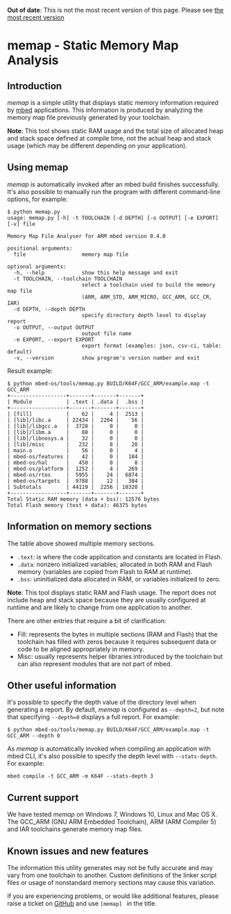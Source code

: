 <span class="warnings">**Out of date**: This is not the most recent version of this page. Please see [the most recent version](y)</span>
# memap - Static Memory Map Analysis

## Introduction

*memap* is a simple utility that displays static memory information required by [mbed](https://github.com/mbedmicro/mbed) applications. This information is produced by analyzing the memory map file previously generated by your toolchain.

**Note**: This tool shows static RAM usage and the total size of allocated heap and stack space defined at compile time, not the actual heap and stack usage (which may be different depending on your application).

## Using memap

*memap* is automatically invoked after an mbed build finishes successfully. It's also possible to manually run the program with different command-line options, for example:

```
$ python memap.py
usage: memap.py [-h] -t TOOLCHAIN [-d DEPTH] [-o OUTPUT] [-e EXPORT] [-v] file

Memory Map File Analyser for ARM mbed version 0.4.0

positional arguments:
  file                  memory map file

optional arguments:
  -h, --help            show this help message and exit
  -t TOOLCHAIN, --toolchain TOOLCHAIN
                        select a toolchain used to build the memory map file
                        (ARM, ARM_STD, ARM_MICRO, GCC_ARM, GCC_CR, IAR)
  -d DEPTH, --depth DEPTH
                        specify directory depth level to display report
  -o OUTPUT, --output OUTPUT
                        output file name
  -e EXPORT, --export EXPORT
                        export format (examples: json, csv-ci, table: default)
  -v, --version         show program's version number and exit

```

Result example:

```
$ python mbed-os/tools/memap.py BUILD/K64F/GCC_ARM/example.map -t GCC_ARM
+------------------+-------+-------+-------+
| Module           | .text | .data |  .bss |
+------------------+-------+-------+-------+
| [fill]           |    62 |     4 |  2513 |
| [lib]/libc.a     | 22434 |  2204 |    56 |
| [lib]/libgcc.a   |  3728 |     0 |     0 |
| [lib]/libm.a     |    88 |     0 |     0 |
| [lib]/libnosys.a |    32 |     0 |     0 |
| [lib]/misc       |   232 |     8 |    28 |
| main.o           |    56 |     0 |     4 |
| mbed-os/features |    42 |     0 |   184 |
| mbed-os/hal      |   450 |     0 |     8 |
| mbed-os/platform |  1252 |     4 |   269 |
| mbed-os/rtos     |  5955 |    24 |  6874 |
| mbed-os/targets  |  9788 |    12 |   384 |
| Subtotals        | 44119 |  2256 | 10320 |
+------------------+-------+-------+-------+
Total Static RAM memory (data + bss): 12576 bytes
Total Flash memory (text + data): 46375 bytes
```

## Information on memory sections

The table above showed multiple memory sections.

- ``.text``: is where the code application and constants are located in Flash.
- ``.data``: nonzero initialized variables; allocated in both RAM and Flash memory (variables are copied from Flash to RAM at runtime).
- ``.bss``: uninitialized data allocated in RAM, or variables initialized to zero.

**Note**: This tool displays static RAM and Flash usage. The report does not include heap and stack space because they are usually configured at runtime and are likely to change from one application to another.

There are other entries that require a bit of clarification:

- Fill: represents the bytes in multiple sections (RAM and Flash) that the toolchain has filled with zeros because it requires subsequent data or code to be aligned appropriately in memory.
- Misc: usually represents helper libraries introduced by the toolchain but can also represent modules that are not part of mbed.

## Other useful information

It's possible to specify the depth value of the directory level when generating a report. By default, *memap* is configured as `--depth=2`, but note that specifying `--depth=0` displays a full report. For example:

```
$ python mbed-os/tools/memap.py BUILD/K64F/GCC_ARM/example.map -t GCC_ARM --depth 0
```

As *memap* is automatically invoked when compiling an application with mbed CLI, it's also possible to specify the depth level with `--stats-depth`. For example:

```
mbed compile -t GCC_ARM -m K64F --stats-depth 3
```

## Current support

We have tested *memap* on Windows 7, Windows 10, Linux and Mac OS X. The GCC_ARM (GNU ARM Embedded Toolchain), ARM (ARM Compiler 5) and IAR toolchains generate memory map files.

## Known issues and new features

The information this utility generates may not be fully accurate and may vary from one toolchain to another. Custom definitions of the linker script files or usage of nonstandard memory sections may cause this variation.

If you are experiencing problems, or would like additional features, please raise a ticket on [GitHub](https://github.com/mbedmicro/mbed/issues) and use ```[memap] ``` in the title.
